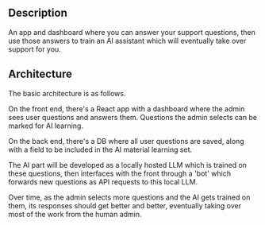 ## Description

An app and dashboard where you can answer your support questions, then use those answers to train an AI assistant which will eventually take over support for you.

## Architecture

The basic architecture is as follows.

On the front end, there's a React app with a dashboard where the admin sees user questions and answers them. Questions the admin selects can be marked for AI learning.

On the back end, there's a DB where all user questions are saved, along with a field to be included in the AI material learning set.

The AI part will be developed as a locally hosted LLM which is trained on these questions, then interfaces with the front through a 'bot' which forwards new questions as API requests to this local LLM.

Over time, as the admin selects more questions and the AI gets trained on them, its responses should get better and better, eventually taking over most of the work from the human admin.
